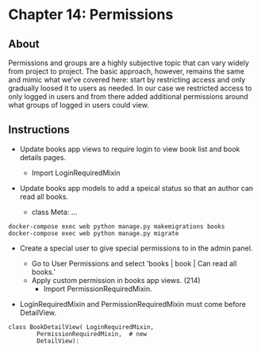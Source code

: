 # Chapter 14: Permissions

## About

Permissions and groups are a highly subjective topic that can vary widely from project to project. The basic approach, however, remains the same and mimic what we’ve covered here: start by restricting access and only gradually loosed it to users as needed. In our case we restricted access to only logged in users and from there added additional permissions around what groups of logged in users could view.

## Instructions

- Update books app views to require login to view book list and book details pages.

  - Import LoginRequiredMixin

- Update books app models to add a speical status so that an author can read all books.
  - class Meta: ...

```
docker-compose exec web python manage.py makemigrations books
docker-compose exec web python manage.py migrate
```

- Create a special user to give special permissions to in the admin panel.

  - Go to User Permissions and select 'books | book | Can read all books.'
  - Apply custom permission in books app views. (214)
    - Import PermissionRequiredMixin.

- LoginRequiredMixin and PermissionRequiredMixin must come before DetailView.

```
class BookDetailView( LoginRequiredMixin,
        PermissionRequiredMixin,  # new
        DetailView):
```

